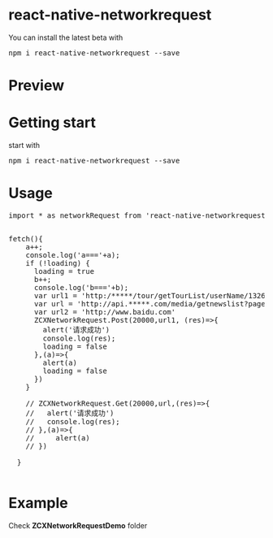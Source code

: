 # react-native-networkrequest
<p>
You can install the latest beta with 
<pre>
npm i react-native-networkrequest --save
</pre>
</p>
<h1>Preview</h1>

<h1>Getting start</h1>
<p>
start with 
<pre>npm i react-native-networkrequest --save</pre>
</p>
<h1>Usage</h1>
<pre>
import * as networkRequest from 'react-native-networkrequest'
</pre>

<pre>

fetch(){
    a++;
    console.log('a==='+a);
    if (!loading) {
      loading = true
      b++;
      console.log('b==='+b);
      var url1 = 'http:/*****/tour/getTourList/userName/13269661186/model/1'
      var url = 'http://api.*****.com/media/getnewslist?pageindex=1&pagesize=20'
      var url2 = 'http://www.baidu.com'
      ZCXNetworkRequest.Post(20000,url1, (res)=>{
        alert('请求成功')
        console.log(res);
        loading = false
      },(a)=>{
        alert(a)
        loading = false
      })
    }

    // ZCXNetworkRequest.Get(20000,url,(res)=>{
    //   alert('请求成功')
    //   console.log(res);
    // },(a)=>{
    //     alert(a)
    // })

  }

</pre>

<h1>Example</h1>
Check  
<strong>ZCXNetworkRequestDemo</strong>
 folder
